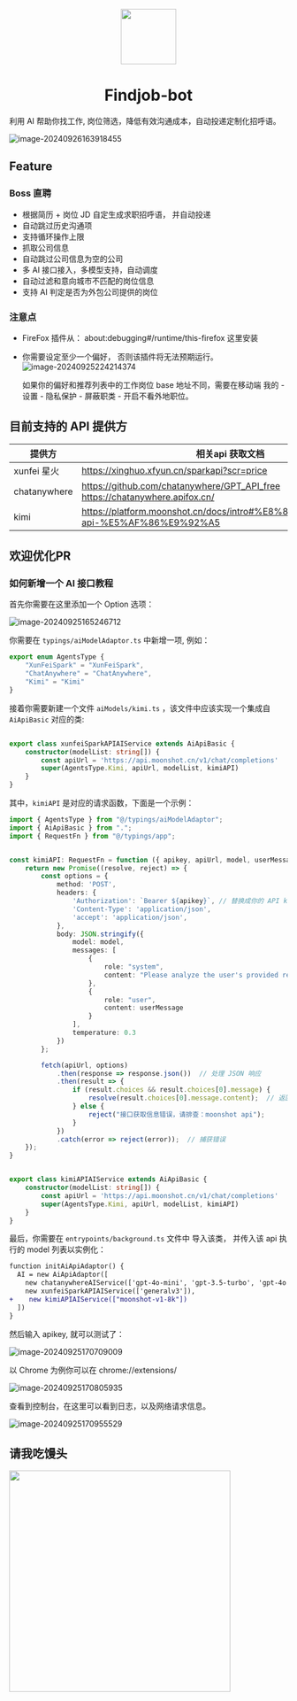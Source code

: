 <p align='center'><img width='100' src="./README.assets/findjob-bot.svg"><h1 align='center'>Findjob-bot</h1></p>

利用 AI 帮助你找工作, 岗位筛选，降低有效沟通成本，自动投递定制化招呼语。

![image-20240926163918455](./README.assets/image-20240926163918455.png)

## Feature

### Boss 直聘

- 根据简历 + 岗位 JD 自定生成求职招呼语， 并自动投递
- 自动跳过历史沟通项 
- 支持循环操作上限
- 抓取公司信息
- 自动跳过公司信息为空的公司
- 多 AI 接口接入，多模型支持，自动调度
- 自动过滤和意向城市不匹配的岗位信息
- 支持 AI 判定是否为外包公司提供的岗位



### 注意点

- FireFox 插件从： about:debugging#/runtime/this-firefox 这里安装

- 你需要设定至少一个偏好， 否则该插件将无法预期运行。![image-20240925224214374](./README.assets/image-20240925224214374.png)

  如果你的偏好和推荐列表中的工作岗位 base 地址不同，需要在移动端 我的 - 设置 - 隐私保护 - 屏蔽职类 - 开启不看外地职位。

## 目前支持的 API 提供方

| 提供方       | 相关api 获取文档                                             |
| ------------ | ------------------------------------------------------------ |
| xunfei 星火  | https://xinghuo.xfyun.cn/sparkapi?scr=price                  |
| chatanywhere | https://github.com/chatanywhere/GPT_API_free<br />https://chatanywhere.apifox.cn/ |
| kimi         | https://platform.moonshot.cn/docs/intro#%E8%8E%B7%E5%8F%96-api-%E5%AF%86%E9%92%A5 |



## 欢迎优化PR

### 如何新增一个 AI 接口教程

首先你需要在这里添加一个 Option 选项：

![image-20240925165246712](./README.assets/image-20240925165246712.png)

你需要在 `typings/aiModelAdaptor.ts` 中新增一项, 例如：

```ts
export enum AgentsType {
    "XunFeiSpark" = "XunFeiSpark",
    "ChatAnywhere" = "ChatAnywhere",
    "Kimi" = "Kimi"
}
```



接着你需要新建一个文件 `aiModels/kimi.ts` ，该文件中应该实现一个集成自 `AiApiBasic`  对应的类:

```ts

export class xunfeiSparkAPIAIService extends AiApiBasic {
    constructor(modelList: string[]) {
        const apiUrl = 'https://api.moonshot.cn/v1/chat/completions'
        super(AgentsType.Kimi, apiUrl, modelList, kimiAPI)
    }
}
```

其中，`kimiAPI` 是对应的请求函数，下面是一个示例：

```ts
import { AgentsType } from "@/typings/aiModelAdaptor";
import { AiApiBasic } from ".";
import { RequestFn } from "@/typings/app";


const kimiAPI: RequestFn = function ({ apikey, apiUrl, model, userMessage }) {
    return new Promise((resolve, reject) => {
        const options = {
            method: 'POST',
            headers: {
                'Authorization': `Bearer ${apikey}`, // 替换成你的 API key
                'Content-Type': 'application/json',
                'accept': 'application/json',
            },
            body: JSON.stringify({
                model: model,
                messages: [
                    {
                        role: "system",
                        content: "Please analyze the user's provided resume information and job description to assess how well the user matches the job. Consider key job-related factors such as job title, required skill set, education, years of experience, age, and any other relevant details. Based on the analysis, write a polite and conversational job application greeting, aiming to secure an interview or job opportunity. Be sure to use professional yet friendly language."
                    },
                    {
                        role: "user",
                        content: userMessage
                    }
                ],
                temperature: 0.3
            })
        };

        fetch(apiUrl, options)
            .then(response => response.json())  // 处理 JSON 响应
            .then(result => {
                if (result.choices && result.choices[0].message) {
                    resolve(result.choices[0].message.content);  // 返回结果
                } else {
                    reject("接口获取信息错误，请排查：moonshot api");
                }
            })
            .catch(error => reject(error));  // 捕获错误
    });
}


export class kimiAPIAIService extends AiApiBasic {
    constructor(modelList: string[]) {
        const apiUrl = 'https://api.moonshot.cn/v1/chat/completions'
        super(AgentsType.Kimi, apiUrl, modelList, kimiAPI)
    }
}
```

最后，你需要在 `entrypoints/background.ts` 文件中 导入该类， 并传入该 api 执行的 model 列表以实例化：

```diff
function initAiApiAdaptor() {
  AI = new AiApiAdaptor([
    new chatanywhereAIService(['gpt-4o-mini', 'gpt-3.5-turbo', 'gpt-4o', 'gpt-4']),
    new xunfeiSparkAPIAIService(['generalv3']),
+    new kimiAPIAIService(["moonshot-v1-8k"])
  ])
}
```

然后输入 apikey, 就可以测试了：

![image-20240925170709009](./README.assets/image-202409251707090091.png)

以 Chrome 为例你可以在 chrome://extensions/ 

![image-20240925170805935](./README.assets/image-20240925170805935.png)

查看到控制台，在这里可以看到日志，以及网络请求信息。

![image-20240925170955529](./README.assets/image-20240925170955529.png)





## 请我吃馒头

<img width="400" src="./README.assets/1547684db79f04b8a3a7be754fe564c.jpg">
